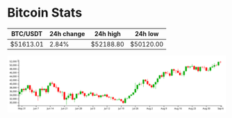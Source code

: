 # Bitcoin Stats

BTC/USDT|24h change|24h high|24h low|
|---|---|---|---|
|$51613.01|2.84%|$52188.80|$50120.00|

<img src="./chart.svg">
